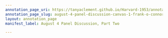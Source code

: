 ```yaml
---
annotation_page_uri: https://tanyaclement.github.io/Harvard-1953/annotations/august-4-panel-discussion-canvas-1-frank-o-connor.json
annotation_page_slug: august-4-panel-discussion-canvas-1-frank-o-connor
layout: annotation_page
manifest_label: August 4 Panel Discussion, Part Two

---
```

